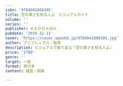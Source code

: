 ```yaml
---
isbn: '9784041088395'
title: 空の青さを知る人よ　ビジュアルガイド
volume: ''
series: ''
publisher: ＫＡＤＯＡＷＡ
pubdate: '2019-12-11'
cover: 'https://cover.openbd.jp/9784041088395.jpg'
author: アニプレックス／監修
description: ビジュアルで振り返る「空の青さを知る人よ」
price: '2700'
genre: ''
target: 一般
format: 単行本
content: 諸芸・娯楽

---
```

